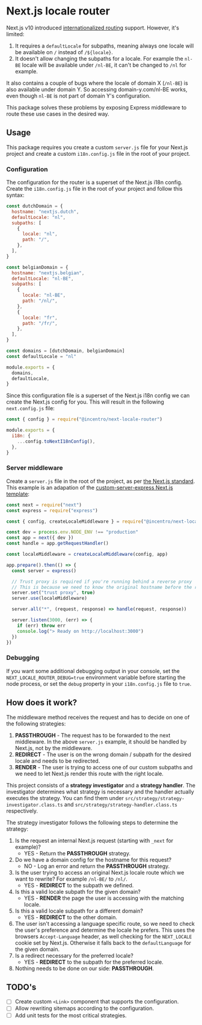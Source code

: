 # Next.js locale router

Next.js v10 introduced [internationalized routing](https://nextjs.org/docs/advanced-features/i18n-routing) support. However, it's limited:

1. It requires a `defaultLocale` for subpaths, meaning always one locale will be available on `/` instead of `/${locale}`.
2. It doesn't allow changing the subpaths for a locale. For example the `nl-BE` locale will be available under `/nl-BE`, it can't be changed to `/nl` for example.

It also contains a couple of bugs where the locale of domain X (`/nl-BE`) is also available under domain Y. So accessing domain-y.com/nl-BE works, even though `nl-BE` is not part of domain Y's configuration.

This package solves these problems by exposing Express middleware to route these use cases in the desired way.

## Usage

This package requires you create a custom `server.js` file for your Next.js project and create a custom `i18n.config.js` file in the root of your project.

### Configuration

The configuration for the router is a superset of the Next.js i18n config. Create the `i18n.config.js` file in the root of your project and follow this syntax:

```javascript
const dutchDomain = {
  hostname: "nextjs.dutch",
  defaultLocale: "nl",
  subpaths: [
    {
      locale: "nl",
      path: "/",
    },
  ],
}

const belgianDomain = {
  hostname: "nextjs.belgian",
  defaultLocale: "nl-BE",
  subpaths: [
    {
      locale: "nl-BE",
      path: "/nl/",
    },
    {
      locale: "fr",
      path: "/fr/",
    },
  ],
}

const domains = [dutchDomain, belgianDomain]
const defaultLocale = "nl"

module.exports = {
  domains,
  defaultLocale,
}
```

Since this configuration file is a superset of the Next.js i18n config we can create the Next.js config for you. This will result in the following `next.config.js` file:

```javascript
const { config } = require("@incentro/next-locale-router")

module.exports = {
  i18n: {
    ...config.toNextI18nConfig(),
  },
}
```

### Server middleware

Create a `server.js` file in the root of the project, as per [the Next.js standard](https://nextjs.org/docs/advanced-features/custom-server). This example is an adapation of the [custom-server-express Next.js template](https://github.com/vercel/next.js/tree/canary/examples/custom-server-express):

```javascript
const next = require("next")
const express = require("express")

const { config, createLocaleMiddleware } = require("@incentro/next-locale-router")

const dev = process.env.NODE_ENV !== "production"
const app = next({ dev })
const handle = app.getRequestHandler()

const localeMiddleware = createLocaleMiddleware(config, app)

app.prepare().then(() => {
  const server = express()

  // Trust proxy is required if you're running behind a reverse proxy
  // This is because we need to know the original hostname before the request was proxied.
  server.set("trust proxy", true)
  server.use(localeMiddleware)

  server.all("*", (request, response) => handle(request, response))

  server.listen(3000, (err) => {
    if (err) throw err
    console.log("> Ready on http://localhost:3000")
  })
})
```

### Debugging

If you want some additional debugging output in your console, set the `NEXT_LOCALE_ROUTER_DEBUG=true` environment variable before starting the node process, or set the `debug` property in your `i18n.config.js` file to `true`.

## How does it work?

The middleware method receives the request and has to decide on one of the following strategies:

1. **PASSTHROUGH** - The request has to be forwarded to the next middleware. In the above `server.js` example, it should be handled by Next.js, not by the middleware.
2. **REDIRECT** - The user is on the wrong domain / subpath for the desired locale and needs to be redirected.
3. **RENDER** - The user is trying to access one of our custom subpaths and we need to let Next.js render this route with the right locale.

This project consists of a **strategy investigator** and a **strategy handler**. The investigator determines what strategy is necessary and the handler actually executes the strategy. You can find them under `src/strategy/strategy-investigator.class.ts` and `src/strategy/strategy-handler.class.ts` respectively.

The strategy investigator follows the following steps to determine the strategy:

1. Is the request an internal Next.js request (starting with `_next` for example)?
   - YES - Return the **PASSTHROUGH** strategy.
2. Do we have a domain config for the hostname for this request?
   - NO - Log an error and return the **PASSTHROUGH** strategy.
3. Is the user trying to access an original Next.js locale route which we want to rewrite? For example `/nl-BE/` to `/nl/`.
   - YES - **REDIRECT** to the subpath we defined.
4. Is this a valid locale subpath for the given domain?
   - YES - **RENDER** the page the user is accessing with the matching locale.
5. Is this a valid locale subpath for a different domain?
   - YES - **REDIRECT** to the other domain.
6. The user isn't accessing a language specific route, so we need to check the user's preference and determine the locale he prefers. This uses the browsers `Accept-Language` header, as well checking for the `NEXT_LOCALE` cookie set by Next.js. Otherwise it falls back to the `defaultLanguage` for the given domain.
7. Is a redirect necessary for the preferred locale?
   - YES - **REDIRECT** to the subpath for the preferred locale.
8. Nothing needs to be done on our side: **PASSTHROUGH**.

## TODO's

- [ ] Create custom `<Link>` component that supports the configuration.
- [ ] Allow rewriting sitemaps according to the configuration.
- [ ] Add unit tests for the most critical strategies.
